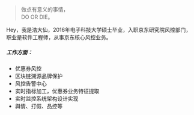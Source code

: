 > 做点有意义的事情，  
> DO OR DIE。

Hey，我是浩大仙，2016年电子科技大学硕士毕业，入职京东研究院风控部门，职业是软件工程师，从事京东核心风控业务。

##### 工作方面：

- 优惠券风控
- 区块链溯源品牌保护
- 风控告警中心
- 实时指标加工，优惠券业务特征提取
- 实时监控系统架构设计实现
- 舆情、打假、品控等

